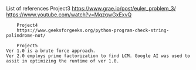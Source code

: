 List of references
	Project3
    	https://www.grae.io/post/euler_problem_3/
    	https://www.youtube.com/watch?v=MqzgwGxExvQ

     	Project4
      	https://www.geeksforgeeks.org/python-program-check-string-palindrome-not/

       	Project5
	Ver 1.0 is a brute force approach.
 	Ver 2.0 employs prime factorization to find LCM. Google AI was used to assit in optimizing the runtime of ver 1.0.
